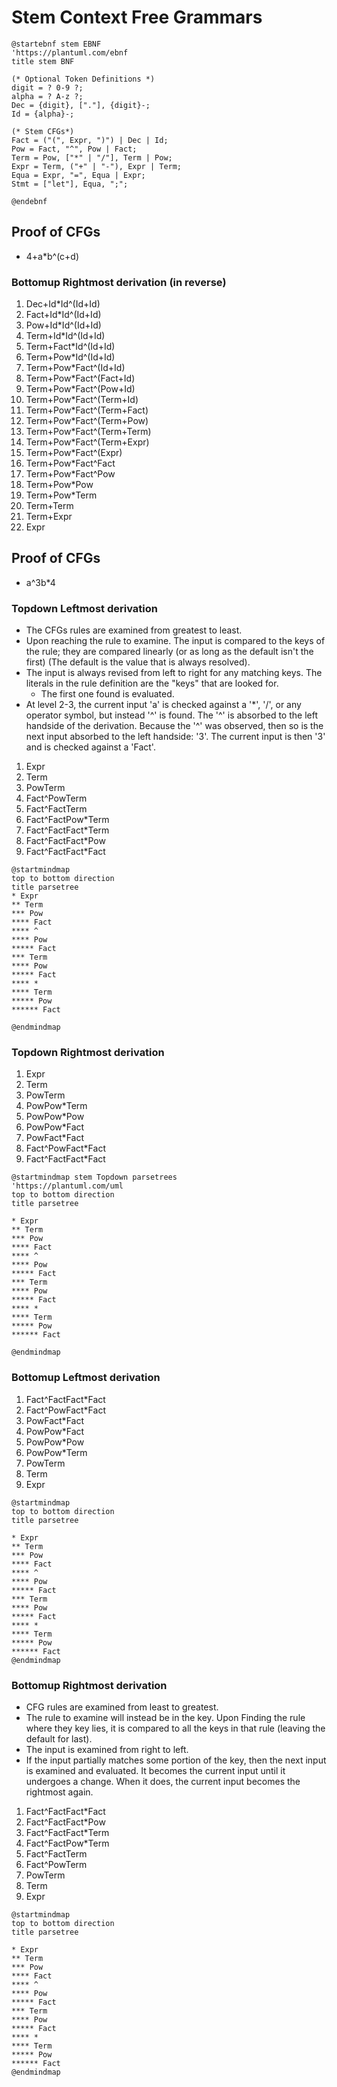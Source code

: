 # Stem Context Free Grammars

```plantuml
@startebnf stem EBNF
'https://plantuml.com/ebnf
title stem BNF

(* Optional Token Definitions *)
digit = ? 0-9 ?;
alpha = ? A-z ?;
Dec = {digit}, ["."], {digit}-;
Id = {alpha}-;

(* Stem CFGs*)
Fact = ("(", Expr, ")") | Dec | Id;
Pow = Fact, "^", Pow | Fact;
Term = Pow, ["*" | "/"], Term | Pow;
Expr = Term, ("+" | "-"), Expr | Term;
Equa = Expr, "=", Equa | Expr;
Stmt = ["let"], Equa, ";";

@endebnf
```

## Proof of CFGs
- 4+a*b^(c+d)
### Bottomup Rightmost derivation (in reverse)
1. Dec+Id*Id^(Id+Id)
2. Fact+Id*Id^(Id+Id)
3. Pow+Id*Id^(Id+Id)
4. Term+Id*Id^(Id+Id)
5. Term+Fact*Id^(Id+Id)
6. Term+Pow*Id^(Id+Id)
7. Term+Pow*Fact^(Id+Id)
8. Term+Pow*Fact^(Fact+Id)
9. Term+Pow*Fact^(Pow+Id)
10. Term+Pow*Fact^(Term+Id)
11. Term+Pow*Fact^(Term+Fact)
12. Term+Pow*Fact^(Term+Pow)
13. Term+Pow*Fact^(Term+Term)
14. Term+Pow*Fact^(Term+Expr)
15. Term+Pow*Fact^(Expr)
16. Term+Pow*Fact^Fact
17. Term+Pow*Fact^Pow
18. Term+Pow*Pow
19. Term+Pow*Term
20. Term+Term
21. Term+Expr
22. Expr

## Proof of CFGs
- a^3b*4
### Topdown Leftmost derivation
- The CFGs rules are examined from greatest to least.
- Upon reaching the rule to examine. The input is compared to the keys of the rule; they are compared linearly (or as long as the default isn't the first) (The default is the value that is always resolved).
- The input is always revised from left to right for any matching keys. The literals in the rule definition are the "keys" that are looked for.
  - The first one found is evaluated.
- At level 2-3, the current input 'a' is checked against a '*', '/', or any operator symbol, but instead '^' is found. The '^' is absorbed to the left handside of the derivation. Because the '^' was observed, then so is the next input absorbed to the left handside: '3'. The current input is then '3' and is checked against a 'Fact'.  
1. Expr
2. Term
3. PowTerm
4. Fact^PowTerm
5. Fact^FactTerm
6. Fact^FactPow*Term
7. Fact^FactFact*Term
8. Fact^FactFact*Pow
9. Fact^FactFact*Fact
```plantuml
@startmindmap
top to bottom direction
title parsetree
* Expr
** Term
*** Pow
**** Fact
**** ^
**** Pow
***** Fact
*** Term
**** Pow
***** Fact
**** *
**** Term
***** Pow
****** Fact

@endmindmap
```
### Topdown Rightmost derivation
1. Expr
2. Term
3. PowTerm
4. PowPow*Term
5. PowPow*Pow
6. PowPow*Fact
7. PowFact*Fact
8. Fact^PowFact*Fact
9. Fact^FactFact*Fact

```plantuml
@startmindmap stem Topdown parsetrees
'https://plantuml.com/uml
top to bottom direction
title parsetree

* Expr
** Term
*** Pow
**** Fact
**** ^
**** Pow
***** Fact
*** Term
**** Pow
***** Fact
**** *
**** Term
***** Pow
****** Fact

@endmindmap
```
### Bottomup Leftmost derivation
1. Fact^FactFact*Fact
2. Fact^PowFact*Fact
3. PowFact*Fact
4. PowPow*Fact
5. PowPow*Pow
6. PowPow*Term
7. PowTerm
8. Term
9. Expr
```plantuml
@startmindmap
top to bottom direction
title parsetree

* Expr
** Term
*** Pow
**** Fact
**** ^
**** Pow
***** Fact
*** Term
**** Pow
***** Fact
**** *
**** Term
***** Pow
****** Fact
@endmindmap
```

### Bottomup Rightmost derivation
- CFG rules are examined from least to greatest.
- The rule to examine will instead be in the key. Upon Finding the rule where they key lies, it is compared to all the keys in that rule (leaving the default for last).
- The input is examined from right to left.
- If the input partially matches some portion of the key, then the next input is examined and evaluated. It becomes the current input until it undergoes a change. When it does, the current input becomes the rightmost again.
1. Fact^FactFact*Fact
2. Fact^FactFact*Pow
3. Fact^FactFact*Term
4. Fact^FactPow*Term
5. Fact^FactTerm
6. Fact^PowTerm
7. PowTerm 
8. Term
9. Expr
```plantuml
@startmindmap
top to bottom direction
title parsetree

* Expr
** Term
*** Pow
**** Fact
**** ^
**** Pow
***** Fact
*** Term
**** Pow
***** Fact
**** *
**** Term
***** Pow
****** Fact
@endmindmap
```
